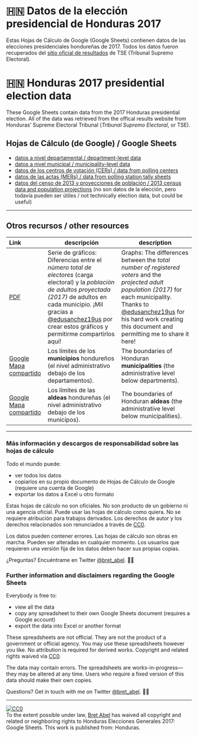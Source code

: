 # 🇭🇳 Datos de la elección presidencial de Honduras 2017

Estas Hojas de Cálculo de Google (Google Sheets) contienen datos de las elecciones presidenciales hondureñas de 2017. Todos los datos fueron recuperados del [sitio oficial de resultados](resultadosgenerales2017.tse.hn) de TSE (Tribunal Supremo Electoral).

# 🇭🇳 Honduras 2017 presidential election data

These Google Sheets contain data from the 2017 Honduras presidential election. All of the data was retrieved from the offical results website from Honduras’ Supreme Electoral Tribunal (*Tribunal Supremo Electoral*, or TSE). 

## Hojas de Cálculo (de Google) / Google Sheets

* [datos a nivel departamental / department-level data](https://docs.google.com/spreadsheets/d/1ONAIYVqrbsEpvFp7eiI3si1B4hzArD930R5Jt86wdPQ/edit?usp=sharing)
* [datos a nivel municipal / municipality-level data](https://docs.google.com/spreadsheets/d/17IVcEEqqnjQtbFBQV-rj2nj2mJO8kBD7hjdmbnqTYqI/edit?usp=sharing)
* [datos de los centros de votación (CERs) / data from polling centers](https://docs.google.com/spreadsheets/d/1ePmdXhiQiQKwTDuO7ri6V6fPKoMre1Qww_f1rWXVLOM/edit?usp=sharing)
* [datos de las actas (MERs) / data from polling station tally sheets](https://docs.google.com/spreadsheets/d/15ib1dNaE9Uhp9aDzIb0r6pqZpy8KaEXtucxdoFDAOqg/edit?usp=sharing)
* [datos del censo de 2013 y proyecciones de población / 2013 census data and population projections](https://docs.google.com/spreadsheets/d/1JL2EyBqtNLfcHnT7kOuXgnA6uZnhWszaOeNVI6tN0Po/edit?usp=sharing) (no son datos de la elección, pero todavía pueden ser útiles / not technically election data, but could be useful)

---------

## Otros recursos / other resources

 Link&nbsp;&nbsp;&nbsp;&nbsp;&nbsp;| descripción | description
:------------|------------|------------
[PDF](https://bet4a.github.io/HN2017/HNeleccion2017_excesocargaelectoral.pdf) | Serie de gráficos: Diferencias entre el *número total de electores* (carga electoral) y la *población de adultos proyectada (2017)* de adultos en cada municipio. ¡Mil gracias a [@edusanchez19us](https://www.twitter.com/edusanchez19us) por crear estos gráficos y permitirme compartirlos aquí! | Graphs: The differences between the *total number of registered voters* and the *projected adult population (2017)* for each municipality. Thanks to [@edusanchez19us](https://www.twitter.com/edusanchez19us) for his hard work creating this document and permitting me to share it here!
[Google Mapa compartido](https://drive.google.com/open?id=1lKY77psSw7Y4FTcVZzs82_k9gvtp0RFN&usp=sharing) | Los límites de los **municipios** hondureños (el nivel administrativo debajo de los departamentos). | The boundaries of Honduran **municipalities** (the administrative level below departments).
[Google Mapa compartido](https://drive.google.com/open?id=1lKY77psSw7Y4FTcVZzs82_k9gvtp0RFN&usp=sharing) | Los límites de las **aldeas** hondureñas (el nivel administrativo debajo de los municipos). | The boundaries of Honduran **aldeas** (the administrative level below municipalities).

---------


### Más información y descargos de responsabilidad sobre las hojas de cálculo

Todo el mundo puede:

* ver todos los datos
* copiarlos en su propio documento de Hojas de Cálculo de Google (requiere una cuenta de Google)
* exportar los datos a Excel u otro formato

Estas hojas de cálculo no son oficiales. No son producto de un gobierno ni una agencia oficial. Puede usar las hojas de cálculo como quiera. No se requiere atribución para trabajos derivados. Los derechos de autor y los derechos relacionados son renunciados a través de [CC0](https://creativecommons.org/publicdomain/zero/1.0/deed.es_ES).

Los datos pueden contener errores. Las hojas de cálculo son obras en marcha. Pueden ser alteradas en cualquier momento. Los usuarios que requieren una versión fija de los datos deben hacer sus propias copias.

¿Preguntas? Encuéntrame en Twitter [@bret_abel](https://twitter.com/bret_abel/). 💁‍♂️

### Further information and disclaimers regarding the Google Sheets

Everybody is free to:

* view all the data
* copy any spreadsheet to their own Google Sheets document (requires a Google account)
* export the data into Excel or another format

These spreadsheets are not official. They are not the product of a government or official agency. You may use these spreadsheets however you like. No attribution is required for derived works. Copyright and related rights waived via [CC0](https://creativecommons.org/publicdomain/zero/1.0/).

The data may contain errors. The spreadsheets are works-in-progress—they may be altered at any time. Users who require a fixed version of this data should make their own copies.

Questions? Get in touch with me on Twitter [@bret_abel](https://twitter.com/bret_abel/). 💁‍♂️


------------


<p xmlns:dct="http://purl.org/dc/terms/" xmlns:vcard="http://www.w3.org/2001/vcard-rdf/3.0#">
  <a rel="license"
     href="http://creativecommons.org/publicdomain/zero/1.0/">
    <img src="https://licensebuttons.net/p/zero/1.0/88x31.png" style="border-style: none;" alt="CC0" />
  </a>
  <br />
  To the extent possible under law,
  <a rel="dct:publisher"
     href="https://bet4a.github.io/HN2017">
    <span property="dct:title">Bret Abel</span></a>
  has waived all copyright and related or neighboring rights to
  <span property="dct:title">Honduras Elecciones Generales 2017: Google Sheets</span>.
This work is published from:
<span property="vcard:Country" datatype="dct:ISO3166"
      content="HN" about="https://bet4a.github.io/HN2017">
  Honduras</span>.
</p>
